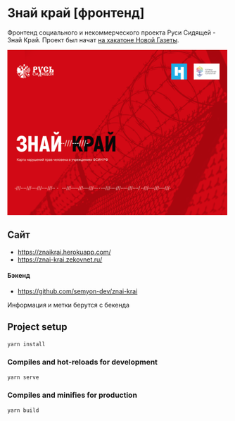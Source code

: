 # Знай край [фронтенд]
Фронтенд социального и некоммерческого проекта Руси Сидящей - Знай Край. Проект был начат [на хакатоне Новой Газеты](https://projector2020.te-st.ru/).

<img src="https://github.com/semyon-dev/znai-krai/blob/master/img.png" alt="drawing" width="500"/>

## Сайт

* https://znaikrai.herokuapp.com/
* https://znai-krai.zekovnet.ru/

#### Бэкенд
* https://github.com/semyon-dev/znai-krai

Информация и метки берутся с бекенда

## Project setup
```
yarn install
```

### Compiles and hot-reloads for development
```
yarn serve
```

### Compiles and minifies for production
```
yarn build
```
